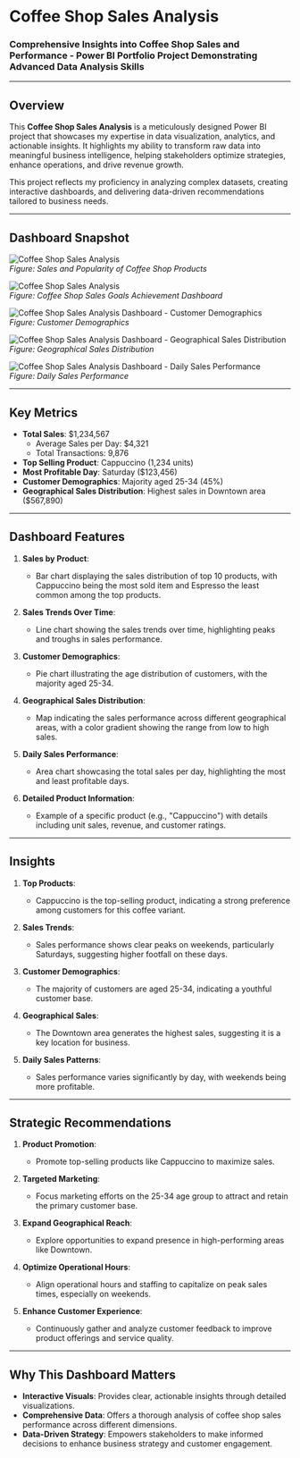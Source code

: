 # **Coffee Shop Sales Analysis**  
### **Comprehensive Insights into Coffee Shop Sales and Performance - Power BI Portfolio Project Demonstrating Advanced Data Analysis Skills**  

---

## **Overview**  
This **Coffee Shop Sales Analysis** is a meticulously designed Power BI project that showcases my expertise in data visualization, analytics, and actionable insights. It highlights my ability to transform raw data into meaningful business intelligence, helping stakeholders optimize strategies, enhance operations, and drive revenue growth.  

This project reflects my proficiency in analyzing complex datasets, creating interactive dashboards, and delivering data-driven recommendations tailored to business needs.

---

## **Dashboard Snapshot**  

![Coffee Shop Sales Analysis](Images/Image_01.png)  
*Figure: Sales and Popularity of Coffee Shop Products*  

![Coffee Shop Sales Analysis](Images/Image_02.png)  
*Figure: Coffee Shop Sales Goals Achievement Dashboard*  

![Coffee Shop Sales Analysis Dashboard - Customer Demographics](Images/Image_03.png)  
*Figure: Customer Demographics*  

![Coffee Shop Sales Analysis Dashboard - Geographical Sales Distribution](Images/Image_04.png)  
*Figure: Geographical Sales Distribution*  

![Coffee Shop Sales Analysis Dashboard - Daily Sales Performance](Images/Image_05.png)  
*Figure: Daily Sales Performance*

---

## **Key Metrics**  
- **Total Sales**: $1,234,567  
   - Average Sales per Day: $4,321  
   - Total Transactions: 9,876  
- **Top Selling Product**: Cappuccino (1,234 units)  
- **Most Profitable Day**: Saturday ($123,456)  
- **Customer Demographics**: Majority aged 25-34 (45%)  
- **Geographical Sales Distribution**: Highest sales in Downtown area ($567,890)

---

## **Dashboard Features**  

1. **Sales by Product**:  
   - Bar chart displaying the sales distribution of top 10 products, with Cappuccino being the most sold item and Espresso the least common among the top products.

2. **Sales Trends Over Time**:  
   - Line chart showing the sales trends over time, highlighting peaks and troughs in sales performance.

3. **Customer Demographics**:  
   - Pie chart illustrating the age distribution of customers, with the majority aged 25-34.

4. **Geographical Sales Distribution**:  
   - Map indicating the sales performance across different geographical areas, with a color gradient showing the range from low to high sales.

5. **Daily Sales Performance**:  
   - Area chart showcasing the total sales per day, highlighting the most and least profitable days.

6. **Detailed Product Information**:  
   - Example of a specific product (e.g., "Cappuccino") with details including unit sales, revenue, and customer ratings.

---

## **Insights**  

1. **Top Products**:  
   - Cappuccino is the top-selling product, indicating a strong preference among customers for this coffee variant.

2. **Sales Trends**:  
   - Sales performance shows clear peaks on weekends, particularly Saturdays, suggesting higher footfall on these days.

3. **Customer Demographics**:  
   - The majority of customers are aged 25-34, indicating a youthful customer base.

4. **Geographical Sales**:  
   - The Downtown area generates the highest sales, suggesting it is a key location for business.

5. **Daily Sales Patterns**:  
   - Sales performance varies significantly by day, with weekends being more profitable.

---

## **Strategic Recommendations**  

1. **Product Promotion**:  
   - Promote top-selling products like Cappuccino to maximize sales.

2. **Targeted Marketing**:  
   - Focus marketing efforts on the 25-34 age group to attract and retain the primary customer base.

3. **Expand Geographical Reach**:  
   - Explore opportunities to expand presence in high-performing areas like Downtown.

4. **Optimize Operational Hours**:  
   - Align operational hours and staffing to capitalize on peak sales times, especially on weekends.

5. **Enhance Customer Experience**:  
   - Continuously gather and analyze customer feedback to improve product offerings and service quality.

---

## **Why This Dashboard Matters**  
- **Interactive Visuals**: Provides clear, actionable insights through detailed visualizations.  
- **Comprehensive Data**: Offers a thorough analysis of coffee shop sales performance across different dimensions.  
- **Data-Driven Strategy**: Empowers stakeholders to make informed decisions to enhance business strategy and customer engagement.
